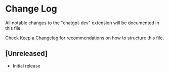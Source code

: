 # Change Log

All notable changes to the "chatgpt-dev" extension will be documented in this file.

Check [Keep a Changelog](http://keepachangelog.com/) for recommendations on how to structure this file.

## [Unreleased]

- Initial release